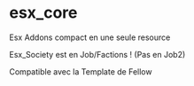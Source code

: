 # esx_core
Esx Addons compact en une seule resource

Esx_Society est en Job/Factions ! (Pas en Job2)

Compatible avec la Template de Fellow
